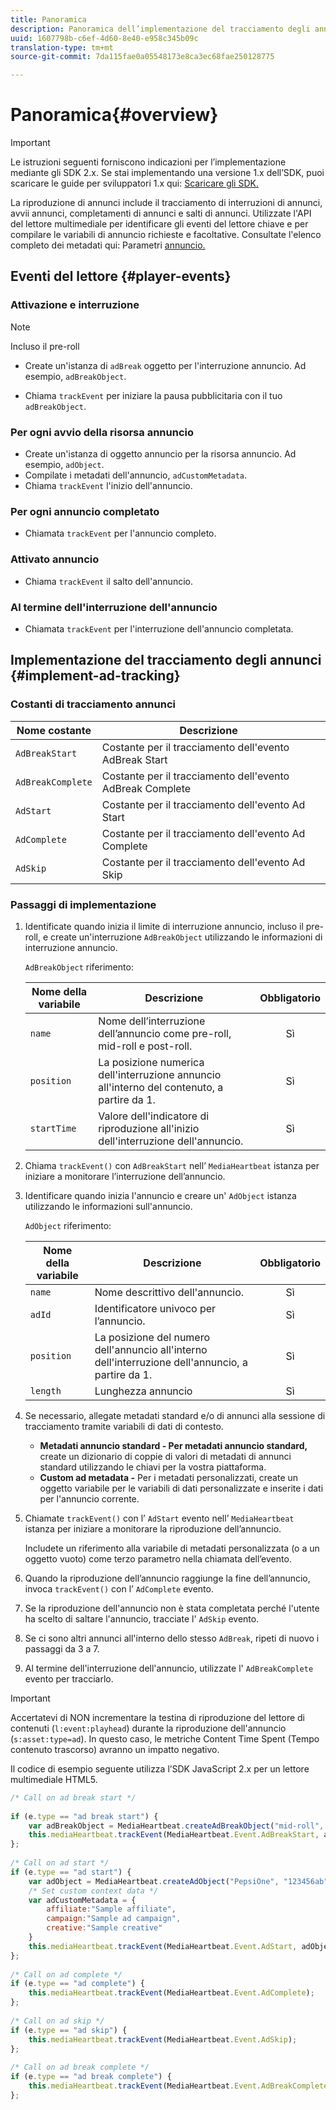 ```yaml
---
title: Panoramica
description: Panoramica dell’implementazione del tracciamento degli annunci con Media SDK.
uuid: 1607798b-c6ef-4d60-8e40-e958c345b09c
translation-type: tm+mt
source-git-commit: 7da115fae0a05548173e8ca3ec68fae250128775

---
```



# Panoramica{#overview}

>[!IMPORTANT]
>
>Le istruzioni seguenti forniscono indicazioni per l’implementazione mediante gli SDK 2.x. Se stai implementando una versione 1.x dell’SDK, puoi scaricare le guide per sviluppatori 1.x qui: [Scaricare gli SDK.](/help/sdk-implement/download-sdks.md)

La riproduzione di annunci include il tracciamento di interruzioni di annunci, avvii annunci, completamenti di annunci e salti di annunci. Utilizzate l'API del lettore multimediale per identificare gli eventi del lettore chiave e per compilare le variabili di annuncio richieste e facoltative. Consultate l'elenco completo dei metadati qui: Parametri [annuncio.](/help/metrics-and-metadata/ad-parameters.md)

## Eventi del lettore {#player-events}


### Attivazione e interruzione

>[!NOTE]
>Incluso il pre-roll

* Create un'istanza di `adBreak` oggetto per l'interruzione annuncio. Ad esempio, `adBreakObject`.

* Chiama `trackEvent` per iniziare la pausa pubblicitaria con il tuo `adBreakObject`.

### Per ogni avvio della risorsa annuncio

* Create un'istanza di oggetto annuncio per la risorsa annuncio. Ad esempio, `adObject`.
* Compilate i metadati dell'annuncio, `adCustomMetadata`.
* Chiama `trackEvent` l'inizio dell'annuncio.

### Per ogni annuncio completato

* Chiamata `trackEvent` per l'annuncio completo.

### Attivato annuncio

* Chiama `trackEvent` il salto dell'annuncio.

### Al termine dell'interruzione dell'annuncio

* Chiamata `trackEvent` per l'interruzione dell'annuncio completata.

## Implementazione del tracciamento degli annunci {#implement-ad-tracking}

### Costanti di tracciamento annunci

| Nome costante | Descrizione   |
|---|---|
| `AdBreakStart` | Costante per il tracciamento dell'evento AdBreak Start |
| `AdBreakComplete` | Costante per il tracciamento dell'evento AdBreak Complete |
| `AdStart` | Costante per il tracciamento dell'evento Ad Start |
| `AdComplete` | Costante per il tracciamento dell'evento Ad Complete |
| `AdSkip` | Costante per il tracciamento dell'evento Ad Skip |

### Passaggi di implementazione

1. Identificate quando inizia il limite di interruzione annuncio, incluso il pre-roll, e create un'interruzione `AdBreakObject` utilizzando le informazioni di interruzione annuncio.

   `AdBreakObject` riferimento:

   | Nome della variabile | Descrizione | Obbligatorio |
   | --- | --- | :---: |
   | `name` | Nome dell’interruzione dell’annuncio come pre-roll, mid-roll e post-roll. | Sì |
   | `position` | La posizione numerica dell'interruzione annuncio all'interno del contenuto, a partire da 1. | Sì |
   | `startTime` | Valore dell'indicatore di riproduzione all'inizio dell'interruzione dell'annuncio. | Sì |

1. Chiama `trackEvent()` con `AdBreakStart` nell’ `MediaHeartbeat` istanza per iniziare a monitorare l’interruzione dell’annuncio.

1. Identificare quando inizia l'annuncio e creare un' `AdObject` istanza utilizzando le informazioni sull'annuncio.

   `AdObject` riferimento:

   | Nome della variabile | Descrizione | Obbligatorio |
   | --- | --- | :---: |
   | `name` | Nome descrittivo dell'annuncio. | Sì |
   | `adId` | Identificatore univoco per l’annuncio. | Sì |
   | `position` | La posizione del numero dell'annuncio all'interno dell'interruzione dell'annuncio, a partire da 1. | Sì |
   | `length` | Lunghezza annuncio | Sì |

1. Se necessario, allegate metadati standard e/o di annunci alla sessione di tracciamento tramite variabili di dati di contesto.

   * **Metadati annuncio standard - Per metadati annuncio standard,** create un dizionario di coppie di valori di metadati di annunci standard utilizzando le chiavi per la vostra piattaforma.
   * **Custom ad metadata -** Per i metadati personalizzati, create un oggetto variabile per le variabili di dati personalizzate e inserite i dati per l'annuncio corrente.

1. Chiamate `trackEvent()` con l’ `AdStart` evento nell’ `MediaHeartbeat` istanza per iniziare a monitorare la riproduzione dell’annuncio.

   Includete un riferimento alla variabile di metadati personalizzata (o a un oggetto vuoto) come terzo parametro nella chiamata dell’evento.

1. Quando la riproduzione dell’annuncio raggiunge la fine dell’annuncio, invoca `trackEvent()` con l’ `AdComplete` evento.

1. Se la riproduzione dell'annuncio non è stata completata perché l'utente ha scelto di saltare l'annuncio, tracciate l' `AdSkip` evento.
1. Se ci sono altri annunci all'interno dello stesso `AdBreak`, ripeti di nuovo i passaggi da 3 a 7.
1. Al termine dell'interruzione dell'annuncio, utilizzate l' `AdBreakComplete` evento per tracciarlo.

>[!IMPORTANT]
>
>Accertatevi di NON incrementare la testina di riproduzione del lettore di contenuti (`l:event:playhead`) durante la riproduzione dell'annuncio (`s:asset:type=ad`). In questo caso, le metriche Content Time Spent (Tempo contenuto trascorso) avranno un impatto negativo.

Il codice di esempio seguente utilizza l’SDK JavaScript 2.x per un lettore multimediale HTML5.

```js
/* Call on ad break start */ 
 
if (e.type == "ad break start") { 
    var adBreakObject = MediaHeartbeat.createAdBreakObject("mid-roll", 2, 500); 
    this.mediaHeartbeat.trackEvent(MediaHeartbeat.Event.AdBreakStart, adBreakObject); 
}; 
 
/* Call on ad start */ 
if (e.type == "ad start") { 
    var adObject = MediaHeartbeat.createAdObject("PepsiOne", "123456ab", 1, 30); 
    /* Set custom context data */ 
    var adCustomMetadata = { 
        affiliate:"Sample affiliate", 
        campaign:"Sample ad campaign", 
        creative:"Sample creative" 
    } 
    this.mediaHeartbeat.trackEvent(MediaHeartbeat.Event.AdStart, adObject, adCustomMetadata); 
}; 
 
/* Call on ad complete */ 
if (e.type == "ad complete") { 
    this.mediaHeartbeat.trackEvent(MediaHeartbeat.Event.AdComplete); 
}; 
 
/* Call on ad skip */ 
if (e.type == "ad skip") { 
    this.mediaHeartbeat.trackEvent(MediaHeartbeat.Event.AdSkip); 
}; 
     
/* Call on ad break complete */ 
if (e.type == "ad break complete") { 
    this.mediaHeartbeat.trackEvent(MediaHeartbeat.Event.AdBreakComplete); 
}; 
```

